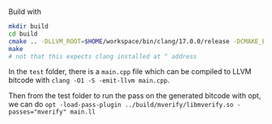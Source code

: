 Build with

```bash
mkdir build 
cd build
cmake .. -DLLVM_ROOT=$HOME/workspace/bin/clang/17.0.0/release -DCMAKE_EXPORT_COMPILE_COMMANDS=1
make 
# not that this expects clang installed at ^ address
```

In the `test` folder, there is a `main.cpp` file which can be compiled to
LLVM bitcode with `clang -O1 -S -emit-llvm main.cpp`.

Then from the test folder to run the pass on the generated bitcode with opt,
we can do `opt -load-pass-plugin ../build/mverify/libmverify.so -passes="mverify" main.ll`
